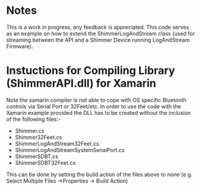 # Notes
This is a work in progress, any feedback is appreciated. 
This code serves as an example on how to extend the ShimmerLogAndStream class (used for streaming between the API and a Shimmer Device running LogAndStream Firmware).

# Instuctions for Compiling Library (ShimmerAPI.dll) for Xamarin

Note the xamarin compiler is not able to cope with OS specific Bluetooth controls via Serial Port or 32Feet/etc. In order to use the code with the Xamarin example provided the DLL has to be created without the inclusion of the following files:-
- Shimmer.cs
- Shimmer32Feet.cs
- ShimmerLogAndStream32Feet.cs
- ShimmerLogAndStreamSystemSerialPort.cs
- ShimmerSDBT.cs
- ShimmerSDBT32Feet.cs

This can be done by setting the build action of the files above to none (e.g. Select Multiple Files ->Properties -> Build Action)
